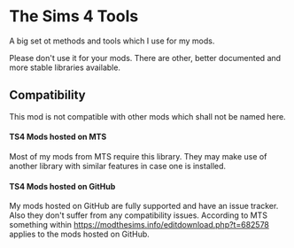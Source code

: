 # The Sims 4 Tools

A big set ot methods and tools which I use for my mods.

Please don't use it for your mods. There are other, better documented and more stable libraries available.

## Compatibility
This mod is not compatible with other mods which shall not be named here.

#### TS4 Mods hosted on MTS
Most of my mods from MTS require this library.
They may make use of another library with similar features in case one is installed.

#### TS4 Mods hosted on GitHub
My mods hosted on GitHub are fully supported and have an issue tracker.
Also they don't suffer from any compatibility issues.
According to MTS something within https://modthesims.info/editdownload.php?t=682578 applies to the mods hosted on GitHub.
